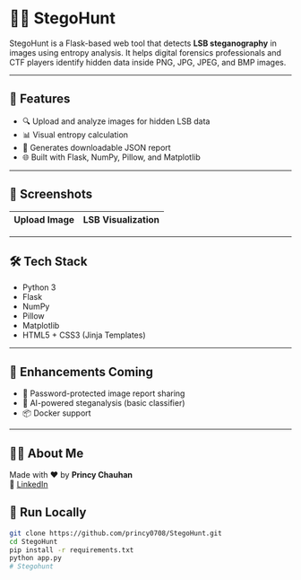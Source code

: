 # 🕵️‍♀️ StegoHunt

StegoHunt is a Flask-based web tool that detects **LSB steganography** in images using entropy analysis. It helps digital forensics professionals and CTF players identify hidden data inside PNG, JPG, JPEG, and BMP images.



---

## 🚀 Features

- 🔍 Upload and analyze images for hidden LSB data
- 📊 Visual entropy calculation
- 📁 Generates downloadable JSON report
- 🌐 Built with Flask, NumPy, Pillow, and Matplotlib

---

## 📸 Screenshots

| Upload Image | LSB Visualization |
|--------------|-------------------|


---

## 🛠 Tech Stack

- Python 3
- Flask
- NumPy
- Pillow
- Matplotlib
- HTML5 + CSS3 (Jinja Templates)

---
## 🤩 Enhancements Coming

- 🔐 Password-protected image report sharing
- 🧠 AI-powered steganalysis (basic classifier)
- 📦 Docker support

---

## 🙋‍♀️ About Me

Made with ❤️ by **Princy Chauhan**    
🔗 [LinkedIn](https://www.linkedin.com/in/princy-chauhan-a526b5343/)



## 🧪 Run Locally

```bash
git clone https://github.com/princy0708/StegoHunt.git
cd StegoHunt
pip install -r requirements.txt
python app.py
# Stegohunt

